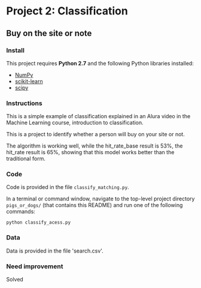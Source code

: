 # Project 2: Classification
## Buy on the site or note

### Install

This project requires **Python 2.7** and the following Python libraries installed:

- [NumPy](http://www.numpy.org/)
- [scikit-learn](http://scikit-learn.org/stable/)
- [scipy](https://www.scipy.org/)

### Instructions

This is a simple example of classification explained in an Alura video in the Machine Learning course, introduction to classification.

This is a project to identify whether a person will buy on your site or not.

The algorithm is working well, while the hit_rate_base result is 53%, the hit_rate result is 65%, showing that this model works better than the traditional form.


### Code

Code is provided in the file `classify_matching.py`.

In a terminal or command window, navigate to the top-level project directory `pigs_or_dogs/` (that contains this README) and run one of the following commands:

```python classify_acess.py```

### Data

Data is provided in the file 'search.csv'.

### Need improvement

Solved


